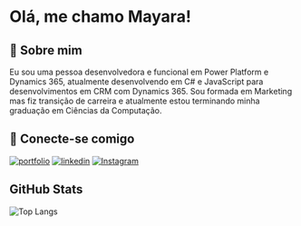 # Olá, me chamo Mayara!


## 🚀 Sobre mim

Eu sou uma pessoa desenvolvedora e funcional em Power Platform e Dynamics 365, atualmente desenvolvendo em C# e JavaScript para desenvolvimentos em CRM com Dynamics 365. Sou formada em Marketing mas fiz transição de carreira e atualmente estou terminando minha graduação em Ciências da Computação.


## 🔗 Conecte-se comigo
[![portfolio](https://img.shields.io/badge/my_portfolio-000?style=for-the-badge&logo=ko-fi&logoColor=white)](https://github.com/mayaramarques)
[![linkedin](https://img.shields.io/badge/linkedin-0A66C2?style=for-the-badge&logo=linkedin&logoColor=white)](https://www.linkedin.com/in/mayaracxmarques/)
[![Instagram](https://img.shields.io/badge/-Instagram-%23E4405F?style=for-the-badge&logo=instagram&logoColor=white)](https://www.instagram.com/mayaramarques20/)


## GitHub Stats

![Top Langs](https://github-readme-stats-git-masterrstaa-rickstaa.vercel.app/api/top-langs/?username=mayaramarques&layout=compact&bg_color=000&border_color=30A3DC&title_color=E94D5F&text_color=FFF)
